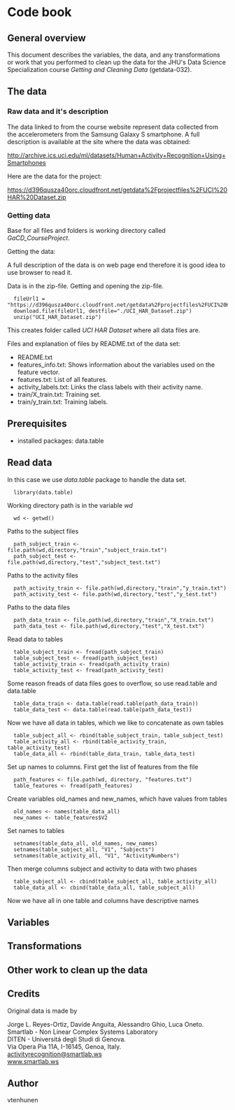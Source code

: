 # Code book 

## General overview

This document describes the variables, the data, and any transformations or work that you performed to clean up the data for the JHU's Data Science Specialization course *Getting and Cleaning Data* (getdata-032).


## The data

### Raw data and it's description

The data linked to from the course website represent data collected from the accelerometers from the Samsung Galaxy S smartphone. A full description is available at the site where the data was obtained:

http://archive.ics.uci.edu/ml/datasets/Human+Activity+Recognition+Using+Smartphones

Here are the data for the project:

https://d396qusza40orc.cloudfront.net/getdata%2Fprojectfiles%2FUCI%20HAR%20Dataset.zip

### Getting data

Base for all files and folders is working directory called *GaCD_CourseProject*.

Getting the data:

A full description of the data is on web page end therefore it is good idea to use browser to read it.

Data is in the zip-file. Getting and opening the zip-file.

      fileUrl1 = "https://d396qusza40orc.cloudfront.net/getdata%2Fprojectfiles%2FUCI%20HAR%20Dataset.zip"
      download.file(fileUrl1, destfile="./UCI_HAR_Dataset.zip")
      unzip("UCI_HAR_Dataset.zip")

This creates folder called *UCI HAR Dataset* where all data files are. 

Files and explanation of files by README.txt of the data set:
* README.txt
* features_info.txt: Shows information about the variables used on the feature vector.
* features.txt: List of all features.
* activity_labels.txt: Links the class labels with their activity name.
* train/X_train.txt: Training set.
* train/y_train.txt: Training labels.  

## Prerequisites

* installed packages: data.table



## Read data

In this case we use *data.table* package to handle the data set.

      library(data.table)

Working directory path is in the variable *wd*

      wd <- getwd()

Paths to the subject files

      path_subject_train <- file.path(wd,directory,"train","subject_train.txt")
      path_subject_test <- file.path(wd,directory,"test","subject_test.txt")

Paths to the activity files

      path_activity_train <- file.path(wd,directory,"train","y_train.txt")
      path_activity_test <- file.path(wd,directory,"test","y_test.txt")
      
Paths to the data files

      path_data_train <- file.path(wd,directory,"train","X_train.txt")
      path_data_test <- file.path(wd,directory,"test","X_test.txt")

Read data to tables

      table_subject_train <- fread(path_subject_train)
      table_subject_test <- fread(path_subject_test)
      table_activity_train <- fread(path_activity_train)
      table_activity_test <- fread(path_activity_test)
      
Some reason freads of data files goes to overflow, so use read.table and data.table

      table_data_train <- data.table(read.table(path_data_train))
      table_data_test <- data.table(read.table(path_data_test)) 

Now we have all data in tables, which we like to concatenate as own tables

      table_subject_all <- rbind(table_subject_train, table_subject_test)
      table_activity_all <- rbind(table_activity_train, table_activity_test)
      table_data_all <- rbind(table_data_train, table_data_test)
      
Set up names to columns. First get the list of features from the file

      path_features <- file.path(wd, directory, "features.txt")
      table_features <- fread(path_features)
      
Create variables old_names and new_names, which have values from tables      
      
      old_names <- names(table_data_all)
      new_names <- table_features$V2
      
Set names to tables

      setnames(table_data_all, old_names, new_names)
      setnames(table_subject_all, "V1", "Subjects")
      setnames(table_activity_all, "V1", "ActivityNumbers")
      
Then merge columns subject and activity to data with two phases

      table_subject_all <- cbind(table_subject_all, table_activity_all)
      table_data_all <- cbind(table_data_all, table_subject_all)
      
Now we have all in one table and columns have descriptive names









## Variables



## Transformations



## Other work to clean up the data


## Credits

Original data is made by

Jorge L. Reyes-Ortiz, Davide Anguita, Alessandro Ghio, Luca Oneto.   
Smartlab - Non Linear Complex Systems Laboratory  
DITEN - Universitá degli Studi di Genova.  
Via Opera Pia 11A, I-16145, Genoa, Italy.  
activityrecognition@smartlab.ws  
www.smartlab.ws  




## Author

vtenhunen